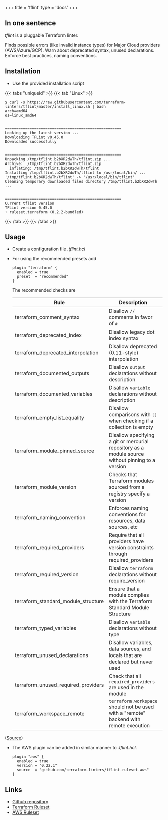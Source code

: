 +++
title = 'tflint'
type = 'docs'
+++

## In one sentence

_tflint_ is a pluggable Terraform linter.

Finds possible errors (like invalid instance types) for Major Cloud providers
(AWS/Azure/GCP). Warn about deprecated syntax, unused declarations. Enforce best
practices, naming conventions.

## Installation

- Use the provided installation script

{{< tabs "uniqueid" >}}
{{< tab "Linux" >}}

```shell
$ curl -s https://raw.githubusercontent.com/terraform-linters/tflint/master/install_linux.sh | bash
arch=amd64
os=linux_amd64


====================================================
Looking up the latest version ...
Downloading TFLint v0.45.0
Downloaded successfully


====================================================
Unpacking /tmp/tflint.b2bXR2dwTh/tflint.zip ...
Archive:  /tmp/tflint.b2bXR2dwTh/tflint.zip
  inflating: /tmp/tflint.b2bXR2dwTh/tflint
Installing /tmp/tflint.b2bXR2dwTh/tflint to /usr/local/bin/ ...
'/tmp/tflint.b2bXR2dwTh/tflint' -> '/usr/local/bin/tflint'
Cleaning temporary downloaded files directory /tmp/tflint.b2bXR2dwTh ...


====================================================
Current tflint version
TFLint version 0.45.0
+ ruleset.terraform (0.2.2-bundled)
```

{{< /tab >}}
{{< /tabs >}}

## Usage

- Create a configuration file _.tflint.hcl_
- For using the recommended presets add
  
  ```hcl
  plugin "terraform" {
    enabled = true
    preset  = "recommended"
  }
  ```
  
  The recommended checks are
  
  |Rule|Description|Recommended|
  | --- | --- | --- |
  |terraform_comment_syntax|Disallow `//` comments in favor of `#`||
  |terraform_deprecated_index|Disallow legacy dot index syntax|✔|
  |terraform_deprecated_interpolation|Disallow deprecated (0.11-style) interpolation|✔|
  |terraform_documented_outputs|Disallow `output` declarations without description||
  |terraform_documented_variables|Disallow `variable` declarations without description||
  |terraform_empty_list_equality|Disallow comparisons with `[]` when checking if a collection is empty|✔|
  |terraform_module_pinned_source|Disallow specifying a git or mercurial repository as a module source without pinning to a version|✔|
  |terraform_module_version|Checks that Terraform modules sourced from a registry specify a version|✔|
  |terraform_naming_convention|Enforces naming conventions for resources, data sources, etc||
  |terraform_required_providers|Require that all providers have version constraints through required_providers|✔|
  |terraform_required_version|Disallow `terraform` declarations without require_version|✔|
  |terraform_standard_module_structure|Ensure that a module complies with the Terraform Standard Module Structure||
  |terraform_typed_variables|Disallow `variable` declarations without type|✔|
  |terraform_unused_declarations|Disallow variables, data sources, and locals that are declared but never used|✔|
  |terraform_unused_required_providers|Check that all `required_providers` are used in the module||
  |terraform_workspace_remote|`terraform.workspace` should not be used with a "remote" backend with remote execution|✔|
  
([Source](https://raw.githubusercontent.com/terraform-linters/tflint-ruleset-terraform/v0.2.0/docs/rules/README.md))

- The AWS plugin can be added in similar manner to _.tflint.hcl_.

  ```hcl
  plugin "aws" {
    enabled = true
    version = "0.22.1"
    source  = "github.com/terraform-linters/tflint-ruleset-aws"
  }
  ```

## Links

- [Github repository](https://github.com/terraform-linters/tflint)
- [Terraform Ruleset](https://github.com/terraform-linters/tflint-ruleset-terraform)
- [AWS Ruleset](https://github.com/terraform-linters/tflint-ruleset-aws)
